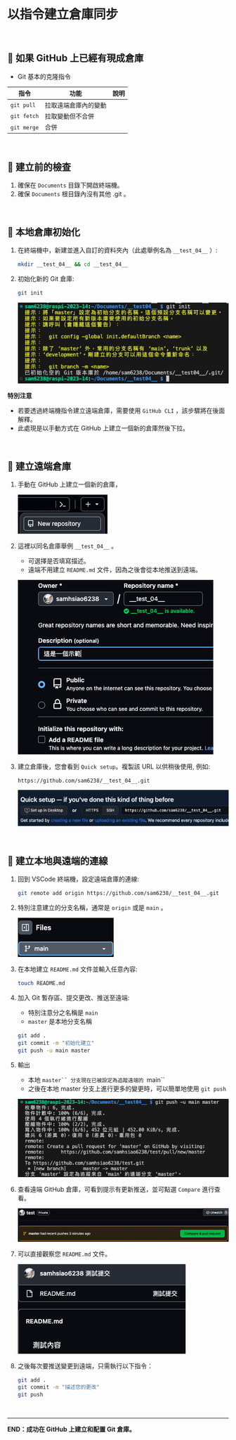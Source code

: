# 以指令建立倉庫同步

</br>

## 📌 如果 GitHub 上已經有現成倉庫

- Git 基本的克隆指令

| 指令          | 功能                 | 說明 |
| ------------- | -------------------- | ---- |
| `git pull`  | 拉取遠端倉庫內的變動 |      |
| `git fetch` | 拉取變動但不合併     |      |
| `git merge` | 合併                 |      |

</br>

## 📌 建立前的檢查

1. 確保在 `Documents` 目錄下開啟終端機。
2. 確保 `Documents` 根目錄內沒有其他 .git 。


</br>

## 📌 本地倉庫初始化

1. 在終端機中，新建並進入自訂的資料夾內（此處舉例名為 `__test_04__` ）:

   ```bash
   mkdir __test_04__ && cd __test_04__
   ```
2. 初始化新的 Git 倉庫:

   ```bash
   git init
   ```

   ![](images/img_42.png)

**特別注意**

- 若要透過終端機指令建立遠端倉庫，需要使用 `GitHub CLI` ，該步驟將在後面解釋。
- 此處現是以手動方式在 GitHub 上建立一個新的倉庫然後下拉。

</br>

## 📌 建立遠端倉庫

1. 手動在 GitHub 上建立一個新的倉庫，

   ![](images/img_43.png)
2. 這裡以同名倉庫舉例 `__test_04__` 。

   - 可選擇是否填寫描述。
   - 遠端不用建立 `README.md` 文件，因為之後會從本地推送到遠端。

   ![](images/img_44.png)
3. 建立倉庫後，您會看到 `Quick setup`。複製該 URL 以供稍後使用, 例如:

   ```plaintext
   https://github.com/sam6238/__test_04__.git
   ```

   ![](images/img_45.png)

</br>

## 📌 建立本地與遠端的連線

1. 回到 VSCode 終端機，設定遠端倉庫的連線:

   ```bash
   git remote add origin https://github.com/sam6238/__test_04__.git
   ```
2. 特別注意建立的分支名稱，通常是 `origin` 或是 `main` 。
 
   ![](images/img_46.png)

3. 在本地建立 `README.md` 文件並輸入任意內容:

   ```bash
   touch README.md
   ```
4. 加入 Git 暫存區、提交更改、推送至遠端:

   - 特別注意分之名稱是 `main`
   - `master` 是本地分支名稱

   ```bash
   git add .
   git commit -m "初始化建立"
   git push -u main master
   ```

5. 輸出

   - 本地 `master`` 分支現在已被設定為追蹤遠端的 `main``
   - 之後在本地 master 分支上進行更多的變更時，可以簡單地使用 `git push`
  
   ![](images/img_47.png)
6. 查看遠端 GitHub 倉庫，可看到提示有更新推送，並可點選 `Compare` 進行查看。

   ![](images/img_48.png)
7.  可以直接觀察您 `README.md` 文件。

    ![](images/img_49.png)
8.  之後每次要推送變更到遠端，只需執行以下指令：

    ```bash
    git add .
    git commit -m "描述您的更改"
    git push
    ```

</br>

---

**END：成功在 GitHub 上建立和配置 Git 倉庫。**
